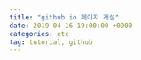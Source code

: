 ```yaml
---
title: "github.io 페이지 개설"
date: 2019-04-16 19:00:00 +0900
categories: etc
tag: tutorial, github 
---
```

